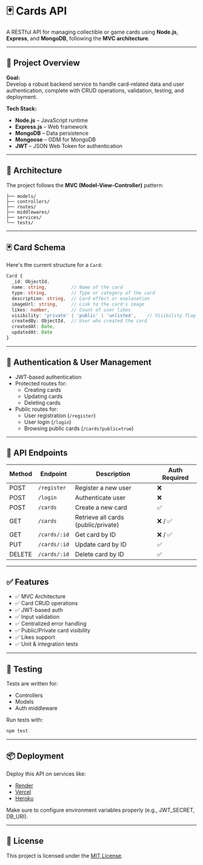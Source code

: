 # 🃏 Cards API

A RESTful API for managing collectible or game cards using **Node.js**, **Express**, and **MongoDB**, following the **MVC architecture**.

---

## 🚀 Project Overview

**Goal:**  
Develop a robust backend service to handle card-related data and user authentication, complete with CRUD operations, validation, testing, and deployment.

**Tech Stack:**

- **Node.js** – JavaScript runtime
- **Express.js** – Web framework
- **MongoDB** – Data persistence
- **Mongoose** – ODM for MongoDB
- **JWT** – JSON Web Token for authentication

---

## 🧱 Architecture

The project follows the **MVC (Model-View-Controller)** pattern:

```
├── models/
├── controllers/
├── routes/
├── middlewares/
├── services/
└── tests/
```

---

## 🃏 Card Schema

Here's the current structure for a `Card`:

```ts
Card {
  _id: ObjectId,
  name: string,         // Name of the card
  type: string,         // Type or category of the card
  description: string,  // Card effect or explanation
  imageUrl: string,     // Link to the card's image
  likes: number,        // Count of user likes
  visibility: 'private' | 'public' | 'unlisted',    // Visibility flag
  createdBy: ObjectId,  // User who created the card
  createdAt: Date,
  updatedAt: Date
}
```

---

## 🔐 Authentication & User Management

- JWT-based authentication
- Protected routes for:
  - Creating cards
  - Updating cards
  - Deleting cards
- Public routes for:
  - User registration (`/register`)
  - User login (`/login`)
  - Browsing public cards (`/cards?public=true`)

---

## 🔄 API Endpoints

| Method | Endpoint     | Description                         | Auth Required |
| ------ | ------------ | ----------------------------------- | ------------- |
| POST   | `/register`  | Register a new user                 | ❌            |
| POST   | `/login`     | Authenticate user                   | ❌            |
| POST   | `/cards`     | Create a new card                   | ✅            |
| GET    | `/cards`     | Retrieve all cards (public/private) | ❌ / ✅       |
| GET    | `/cards/:id` | Get card by ID                      | ❌ / ✅       |
| PUT    | `/cards/:id` | Update card by ID                   | ✅            |
| DELETE | `/cards/:id` | Delete card by ID                   | ✅            |

---

## ✅ Features

- ✅ MVC Architecture
- ✅ Card CRUD operations
- ✅ JWT-based auth
- ✅ Input validation
- ✅ Centralized error handling
- ✅ Public/Private card visibility
- ✅ Likes support
- ✅ Unit & integration tests

---

## 🧪 Testing

Tests are written for:

- Controllers
- Models
- Auth middleware

Run tests with:

```bash
npm test
```

---

## 📦 Deployment

Deploy this API on services like:

- [Render](https://render.com)
- [Vercel](https://vercel.com)
- [Heroku](https://www.heroku.com)

Make sure to configure environment variables properly (e.g., JWT_SECRET, DB_URI).

---

## 📄 License

This project is licensed under the [MIT License](LICENSE).
